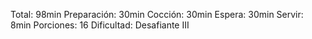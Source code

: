 Total: 98min 
Preparación: 30min 
Cocción: 30min 
Espera: 30min 
Servir: 8min
Porciones: 16
Dificultad: Desafiante III